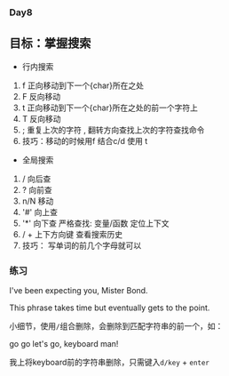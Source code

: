 ### Day8

## 目标：掌握搜索
- 行内搜索
1. f 正向移动到下一个{char}所在之处
2. F 反向移动
3. t 正向移动到下一个{char}所在之处的前一个字符上
4. T 反向移动
5. ; 重复上次的字符  , 翻转方向查找上次的字符查找命令
6. 技巧：移动的时候用f    结合c/d 使用 t

- 全局搜索
1. / 向后查
2. ? 向前查
3. n/N 移动
4. '#' 向上查
5. '*' 向下查  严格查找: 变量/函数 定位上下文
6. / + 上下方向键  查看搜索历史
7. 技巧： 写单词的前几个字母就可以
  

### 练习
I've been expecting you, Mister Bond.


This phrase takes time but eventually gets to the point.

小细节，使用`/`组合删除，会删除到匹配字符串的前一个，如：

go go let's go, keyboard man!

我上将keyboard前的字符串删除，只需键入`d/key` + `enter`